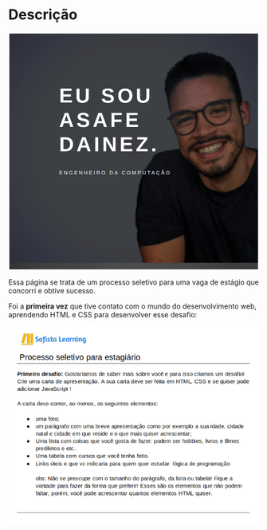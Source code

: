 # Descrição


![descricao_da_imagem](Imagem/../Imagens/preview_apresentacao.png)


Essa página se trata de um processo seletivo para uma vaga de estágio que concorri e obtive sucesso.

Foi a **primeira vez** que tive contato com o mundo do desenvolvimento web, aprendendo HTML e CSS para desenvolver esse desafio:

![descricao_do_desafio](Imagem/../Imagens/descricao_desafio.png)